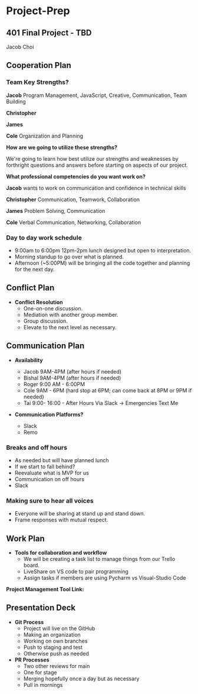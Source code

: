 # Project-Prep

## 401 Final Project - TBD

Jacob Choi

## Cooperation Plan

### Team Key Strengths?

**Jacob** Program Management, JavaScript, Creative, Communication, Team Building

**Christopher** 

**James** 

**Cole** Organization and Planning 

**How are we going to utilize these strengths?**

We're going to learn how best utilize our strengths and weaknesses by forthright questions and answers before starting on aspects of our project.

**What professional competencies do you want work on?**

**Jacob** wants to work on communication and confidence in technical skills

**Christopher** Communication, Teamwork, Collaboration

**James** Problem Solving, Communication

**Cole** Verbal Communication, Networking, Collaboration

### Day to day work schedule

* 9:00am to 6:00pm 12pm-2pm lunch designed but open to interpretation.
* Morning standup to go over what is planned.
* Afternoon (~5:00PM) will be bringing all the code together and planning for the next day.

## Conflict Plan

* **Conflict Resolution**
  * One-on-one discussion.
  * Mediation with another group member.
  * Group discussion.
  * Elevate to the next level as necessary.

## Communication Plan

* **Availability**
  * Jacob 9AM-4PM (after hours if needed)
  * Bishal 9AM-4PM (after hours if needed)
  * Roger 9:00 AM - 6:00PM
  * Cole 9AM - 6PM (hard stop at 6PM; can come back at 8PM or 9PM if needed)
  * Tai 9:00- 16:00 - After Hours Via Slack -> Emergencies Text Me
 
* **Communication Platforms?**
  * Slack
  * Remo

### Breaks and off hours

* As needed but will have planned lunch
* If we start to fall behind?
* Reevaluate what is MVP for us
* Communication on off hours
* Slack

### Making sure to hear all voices

* Everyone will be sharing at stand up and stand down.
* Frame responses with mutual respect.
  
## Work Plan

* **Tools for collaboration and workflow**
  * We will be creating a task list to manage things from our Trello board.
  * LiveShare on VS code to pair programming
  * Assign tasks if members are using Pycharm vs Visual-Studio Code

**Project Management Tool Link:**



## Presentation Deck


* **Git Process**
  * Project will live on the GitHub
  * Making an organization
  * Working on own branches
  * Push to staging and test
  * Otherwise push as needed
* **PR Processes**
  * Two other reviews for main
  * One for stage
  * Merging hopefully once a day but as necessary
  * Pull in mornings


